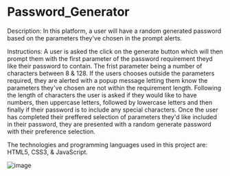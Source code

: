 # Password_Generator

Description: In this platform, a user will have a random generated password based on the parameters they've chosen in the prompt alerts.

Instructions: A user is asked the click on the generate button which will then prompt them with the first parameter of the password requirement theyd like their password to contain. The frist parameter being a number of characters between 8 & 128. If the users chooses outside the parameters required, they are alerted with a popup message letting them know the parameters they've chosen are not within the requirement length. Following the length of characters the user is asked if they would like to have numbers, then uppercase letters, followed by lowercase letters and then finally if their password is to include any special characters. Once the user has completed their preffered selection of parameters they'd like included in their password, they are presented with a random generate password with their preference selection.

The technologies and programming languages used in this project are: HTML5, CSS3, & JavaScript.

![image](https://user-images.githubusercontent.com/71519918/98504482-afdf2e80-221c-11eb-9e20-e7a194cd363a.png)
